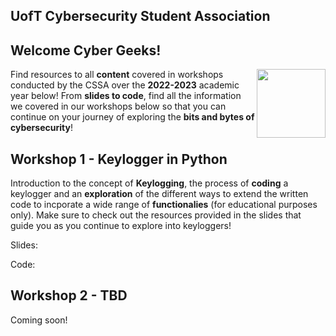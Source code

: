 ## UofT Cybersecurity Student Association


## Welcome Cyber Geeks!

<img align="right" width="110" height="110" src="https://user-images.githubusercontent.com/95773832/211125794-0ab7718a-7a85-40a2-b640-eba9a068f7a4.png">

Find resources to all **content** covered in workshops conducted by the CSSA over the **2022-2023** academic year below! From **slides to code**, find all the information we covered in our workshops below so that you can continue on your journey of exploring the **bits and bytes of cybersecurity**!

## Workshop 1 - Keylogger in Python
Introduction to the concept of **Keylogging**, the process of **coding** a keylogger and an **exploration** of the different ways to extend the written code to incporate a wide range of **functionalies** (for educational purposes only). Make sure to check out the resources provided in the slides that guide you as you continue to explore into keyloggers!

Slides:

Code:

## Workshop 2 - TBD

Coming soon!


